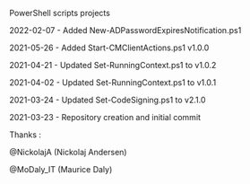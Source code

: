 PowerShell scripts projects

2022-02-07 - Added New-ADPasswordExpiresNotification.ps1

2021-05-26 - Added Start-CMClientActions.ps1 v1.0.0

2021-04-21 - Updated Set-RunningContext.ps1 to v1.0.2

2021-04-02 - Updated Set-RunningContext.ps1 to v1.0.1

2021-03-24 - Updated Set-CodeSigning.ps1 to v2.1.0

2021-03-23 - Repository creation and initial commit



Thanks :

@NickolajA (Nickolaj Andersen)

@MoDaly_IT (Maurice Daly)
